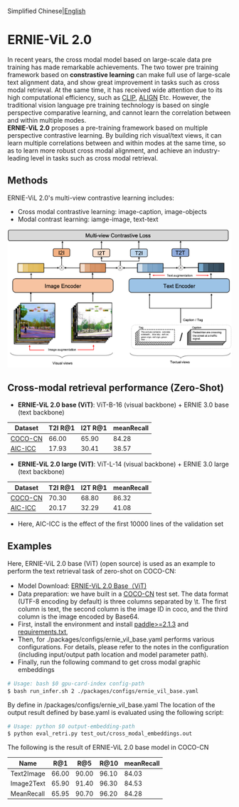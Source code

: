 Simplified Chinese|[English](./readme_en.md)

# ERNIE-ViL 2.0 
In recent years, the cross modal model based on large-scale data pre training has made remarkable achievements. The two tower pre training framework based on **constrastive learning** can make full use of large-scale text alignment data, and show great improvement in tasks such as cross modal retrieval. At the same time, it has received wide attention due to its high computational efficiency, such as [CLIP](https://arxiv.org/pdf/2103.00020.pdf), [ALIGN](https://arxiv.org/pdf/2102.05918.pdf) Etc. However, the traditional vision language pre training technology is based on single perspective comparative learning, and cannot learn the correlation between and within multiple modes.   
**ERNIE-ViL 2.0** proposes a pre-training framework based on multiple perspective contrastive learning. By building rich visual/text views, it can learn multiple correlations between and within modes at the same time, so as to learn more robust cross modal alignment, and achieve an industry-leading level in tasks such as cross modal retrieval.  

## Methods
ERNIE-ViL 2.0's multi-view  contrastive learning includes:
- Cross modal contrastive learning: image-caption, image-objects
- Modal contrast learning: iamge-image, text-text

![ERNIE-ViL2.0](./packages/src/framework.png)
## Cross-modal retrieval performance (Zero-Shot)
* **ERNIE-ViL 2.0 base (ViT)**: ViT-B-16 (visual backbone) + ERNIE 3.0 base (text backbone)  

|Dataset | T2I R@1  |   I2T  R@1  |   meanRecall  |  
|------------|-------|--------|----|
| [COCO-CN]( https://arxiv.org/pdf/1805.08661.pdf ) | 66.00 | 65.90 |  84.28 |    
| [AIC-ICC]( https://arxiv.org/pdf/1711.06475.pdf ) | 17.93 | 30.41 |  38.57 |
* **ERNIE-ViL 2.0 large (ViT)**: ViT-L-14 (visual backbone) + ERNIE 3.0 large (text backbone)  

|Dataset | T2I R@1  |   I2T  R@1  |   meanRecall  |  
|------------|-------|--------|----|
| [COCO-CN]( https://arxiv.org/pdf/1805.08661.pdf ) | 70.30 | 68.80| 86.32 |    
| [AIC-ICC]( https://arxiv.org/pdf/1711.06475.pdf ) | 20.17 | 32.29 | 41.08 |
* Here, AIC-ICC is the effect of the first 10000 lines of the validation set  

## Examples
Here, ERNIE-ViL 2.0 base (ViT) (open source) is used as an example to perform the text retrieval task of zero-shot on COCO-CN:  

* Model Download:
[ERNIE-ViL 2.0 Base（ViT)]( http://bj.bcebos.com/wenxin-models/ERNIE_VIL2_BASE_ViT.pdparams)
* Data preparation: we have built in a [COCO-CN](http://bj.bcebos.com/wenxin-models/test.coco_cn.data) test set. The data format (UTF-8 encoding by default) is three columns separated by \t. The first column is text, the second column is the image ID in coco, and the third column is the image encoded by Base64.
* First, install the environment and install [paddle>=2.1.3](https://www.paddlepaddle.org.cn/install/quick?docurl=/documentation/docs/zh/develop/install/pip/linux-pip.HTML) and [requirements.txt](requirements.txt),
* Then, for ./packages/configs/ernie_vil_base.yaml performs various configurations. For details, please refer to the notes in the configuration (including input/output path location and model parameter path).
* Finally, run the following command to get cross modal graphic embeddings

```bash
# Usage: bash $0 gpu-card-index config-path
$ bash run_infer.sh 2 ./packages/configs/ernie_vil_base.yaml 
```
By define in /packages/configs/ernie_vil_base.yaml The location of the output result defined by base.yaml is evaluated using the following script:

```bash
# Usage: python $0 output-embedding-path
$ python eval_retri.py test_out/cross_modal_embeddings.out
```

The following is the result of ERNIE-ViL 2.0 base model in COCO-CN

| Name       |    R@1  |    R@5  |    R@10  |   meanRecall |
|------------|-------|-------|--------|--------------|
| Text2Image | 66.00 | 90.00 |  96.10 |        84.03 |
| Image2Text | 65.90 | 91.40 |  96.30 |        84.53 | 
| MeanRecall | 65.95 | 90.70 |  96.20 |        84.28 |  
